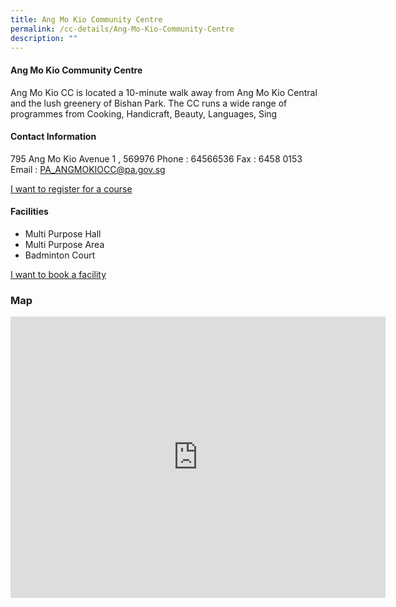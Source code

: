 ```yaml
---
title: Ang Mo Kio Community Centre
permalink: /cc-details/Ang-Mo-Kio-Community-Centre
description: ""
---
```

#### Ang Mo Kio Community Centre	

Ang Mo Kio CC is located a 10-minute walk away from Ang Mo Kio Central and the lush greenery of Bishan Park. The CC runs a wide range of programmes from Cooking, Handicraft, Beauty, Languages, Sing



#### Contact Information

795 Ang Mo Kio Avenue 1	, 569976
Phone : 64566536
Fax : 	6458 0153	
Email : PA_ANGMOKIOCC@pa.gov.sg

[I want to register for a course](https://www.onepa.gov.sg/)

#### Facilities

* Multi Purpose Hall
* Multi Purpose Area
* Badminton Court		

[I want to book a facility](https://www.onepa.gov.sg/)


### Map

<iframe src="https://www.google.com/maps/embed?pb=!1m18!1m12!1m3!1d3988.6323148956044!2d103.88457351533086!3d1.39706036180969!2m3!1f0!2f0!3f0!3m2!1i1024!2i768!4f13.1!3m3!1m2!1s0x31da16740cfe8e15%3A0x95477b660c89064c!2s59%20Anchorvale%20Rd%2C%20Singapore%20544965!5e0!3m2!1sen!2ssg!4v1656897002291!5m2!1sen!2ssg" width="600" height="450" style="border:0;" allowfullscreen="" loading="lazy" ></iframe>